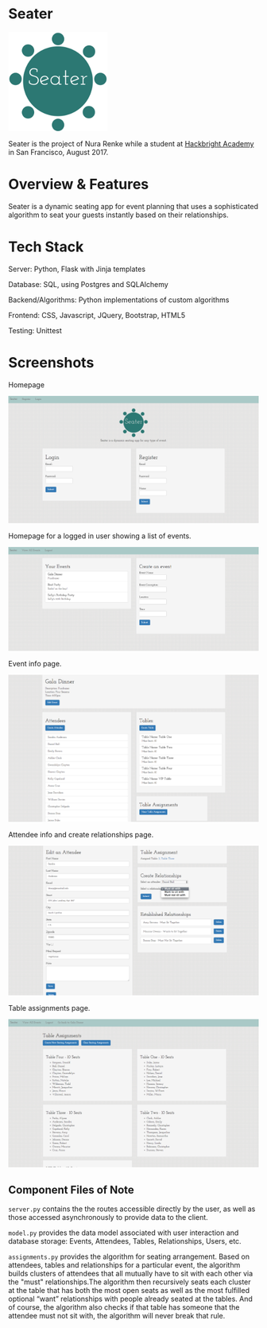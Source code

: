 # Seater

<img src="/static/seater_logo.png" width="200" height="200"/>

Seater is the project of Nura Renke while a student at [Hackbright Academy](https://hackbrightacademy.com/) in San Francisco, August 2017.

# Overview & Features

Seater is a dynamic seating app for event planning that uses a sophisticated algorithm to seat your guests instantly based on their relationships.

# Tech Stack

Server: Python, Flask with Jinja templates

Database: SQL, using Postgres and SQLAlchemy

Backend/Algorithms: Python implementations of custom algorithms

Frontend: CSS, Javascript, JQuery, Bootstrap, HTML5

Testing: Unittest

# Screenshots

Homepage

<img src="/static/log_in_screen.png"/>

Homepage for a logged in user showing a list of events.

<img src="/static/events_page.png"/>

Event info page.

<img src="/static/event_info_page.png"/>

Attendee info and create relationships page.

<img src="/static/attendee_page.png"/>

Table assignments page.

<img src="/static/tables.png"/>

## Component Files of Note

`server.py` contains the the routes accessible directly by the user, as well as those accessed asynchronously to provide data to the client.

`model.py` provides the data model associated with user interaction and database storage: Events, Attendees, Tables, Relationships, Users, etc.

`assignments.py` provides the algorithm for seating arrangement. Based on attendees, tables and relationships for a particular event, the algorithm builds clusters of attendees that all mutually have to sit with each other via the "must" relationships.The algorithm then recursively seats each cluster at the table that has both the most open seats as well as the most fulfilled optional “want” relationships with people already seated at the tables. And of course, the algorithm also checks if that table has someone that the attendee must not sit with, the algorithm will never break that rule.
